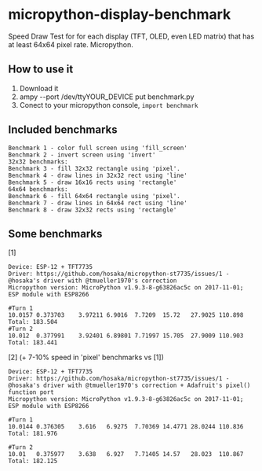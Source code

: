 # micropython-display-benchmark
Speed Draw Test for for each display (TFT, OLED, even LED matrix) that has at least 64x64 pixel rate. Micropython.

## How to use it
1) Download it
2) ampy --port /dev/ttyYOUR_DEVICE put benchmark.py
3) Conect to your micropython console, `import benchmark`

## Included benchmarks
```
Benchmark 1 - color full screen using 'fill_screen'
Benchmark 2 - invert screen using 'invert'
32x32 benchmarks:
Benchmark 3 - fill 32x32 rectangle using 'pixel'.
Benchmark 4 - draw lines in 32x32 rect using 'line'
Benchmark 5 - draw 16x16 rects using 'rectangle'
64x64 benchmarks:
Benchmark 6 - fill 64x64 rectangle using 'pixel'.
Benchmark 7 - draw lines in 64x64 rect using 'line'
Benchmark 8 - draw 32x32 rects using 'rectangle'
```
## Some benchmarks

[1]

    Device: ESP-12 + TFT7735
    Driver: https://github.com/hosaka/micropython-st7735/issues/1 - @hosaka's driver with @tmueller1970's correction
    Micropython version: MicroPython v1.9.3-8-g63826ac5c on 2017-11-01; ESP module with ESP8266
    
    #Turn 1
    10.0157	0.373703	3.97211	6.9016	7.7209	15.72	27.9025	110.898
    Total: 183.504
    #Turn 2
    10.012	0.377991	3.92401	6.89801	7.71997	15.705	27.9009	110.903
    Total: 183.441
 
[2] (+ 7-10% speed in 'pixel' benchmarks vs [1]) 
```
Device: ESP-12 + TFT7735
Driver: https://github.com/hosaka/micropython-st7735/issues/1 - @hosaka's driver with @tmueller1970's correction + Adafruit's pixel() function port
Micropython version: MicroPython v1.9.3-8-g63826ac5c on 2017-11-01; ESP module with ESP8266
    
#Turn 1
10.0144	0.376305	3.616	6.9275	7.70369	14.4771	28.0244	110.836
Total: 181.976

#Turn 2
10.01	0.375977	3.638	6.927	7.71405	14.57	28.023	110.867
Total: 182.125
```
